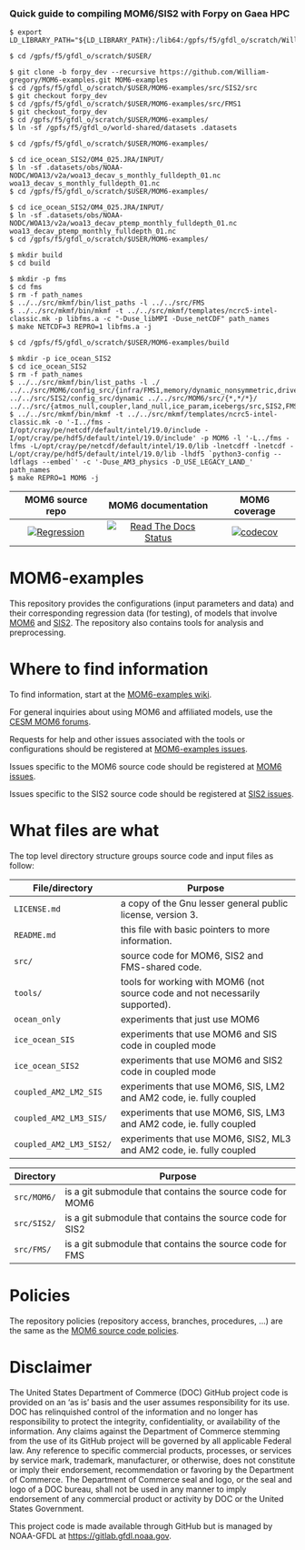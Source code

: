 ### Quick guide to compiling MOM6/SIS2 with Forpy on Gaea HPC

    $ export LD_LIBRARY_PATH="${LD_LIBRARY_PATH}:/lib64:/gpfs/f5/gfdl_o/scratch/William.Gregory/miniconda_setup/miniconda/envs/ML/lib"

    $ cd /gpfs/f5/gfdl_o/scratch/$USER/

    $ git clone -b forpy_dev --recursive https://github.com/William-gregory/MOM6-examples.git MOM6-examples
    $ cd /gpfs/f5/gfdl_o/scratch/$USER/MOM6-examples/src/SIS2/src
    $ git checkout forpy_dev
    $ cd /gpfs/f5/gfdl_o/scratch/$USER/MOM6-examples/src/FMS1
    $ git checkout_forpy_dev
    $ cd /gpfs/f5/gfdl_o/scratch/$USER/MOM6-examples/
    $ ln -sf /gpfs/f5/gfdl_o/world-shared/datasets .datasets

    $ cd /gpfs/f5/gfdl_o/scratch/$USER/MOM6-examples/

    $ cd ice_ocean_SIS2/OM4_025.JRA/INPUT/
    $ ln -sf .datasets/obs/NOAA-NODC/WOA13/v2a/woa13_decav_s_monthly_fulldepth_01.nc woa13_decav_s_monthly_fulldepth_01.nc
    $ cd /gpfs/f5/gfdl_o/scratch/$USER/MOM6-examples/

    $ cd ice_ocean_SIS2/OM4_025.JRA/INPUT/
    $ ln -sf .datasets/obs/NOAA-NODC/WOA13/v2a/woa13_decav_ptemp_monthly_fulldepth_01.nc woa13_decav_ptemp_monthly_fulldepth_01.nc
    $ cd /gpfs/f5/gfdl_o/scratch/$USER/MOM6-examples/

    $ mkdir build
    $ cd build

    $ mkdir -p fms
    $ cd fms
    $ rm -f path_names
    $ ../../src/mkmf/bin/list_paths -l ../../src/FMS
    $ ../../src/mkmf/bin/mkmf -t ../../src/mkmf/templates/ncrc5-intel-classic.mk -p libfms.a -c "-Duse_libMPI -Duse_netCDF" path_names
    $ make NETCDF=3 REPRO=1 libfms.a -j
  
    $ cd /gpfs/f5/gfdl_o/scratch/$USER/MOM6-examples/build

    $ mkdir -p ice_ocean_SIS2
    $ cd ice_ocean_SIS2
    $ rm -f path_names
    $ ../../src/mkmf/bin/list_paths -l ./ ../../src/MOM6/config_src/{infra/FMS1,memory/dynamic_nonsymmetric,drivers/FMS_cap,external} ../../src/SIS2/config_src/dynamic ../../src/MOM6/src/{*,*/*}/ ../../src/{atmos_null,coupler,land_null,ice_param,icebergs/src,SIS2,FMS/coupler,FMS/include}/
    $ ../../src/mkmf/bin/mkmf -t ../../src/mkmf/templates/ncrc5-intel-classic.mk -o '-I../fms -I/opt/cray/pe/netcdf/default/intel/19.0/include -I/opt/cray/pe/hdf5/default/intel/19.0/include' -p MOM6 -l '-L../fms -lfms -L/opt/cray/pe/netcdf/default/intel/19.0/lib -lnetcdff -lnetcdf -L/opt/cray/pe/hdf5/default/intel/19.0/lib -lhdf5 `python3-config --ldflags --embed`' -c '-Duse_AM3_physics -D_USE_LEGACY_LAND_' path_names
    $ make REPRO=1 MOM6 -j

| MOM6 source repo | MOM6 documentation | MOM6 coverage |
|:----------------:|:------------------:|:-------------:|
| [![Regression](https://github.com/NOAA-GFDL/MOM6/actions/workflows/regression.yml/badge.svg)](https://github.com/NOAA-GFDL/MOM6/actions/workflows/regression.yml) | [![Read The Docs Status](https://readthedocs.org/projects/mom6/badge/?version=main)](https://mom6.readthedocs.io/en/main/?badge=main) | [![codecov](https://codecov.io/gh/NOAA-GFDL/MOM6/branch/dev/gfdl/graph/badge.svg?token=uF8SVydCdp)](https://codecov.io/gh/NOAA-GFDL/MOM6) |

# MOM6-examples

This repository provides the configurations (input parameters and data) and their corresponding
regression data (for testing), of models that involve [MOM6](https://github.com/NOAA-GFDL/MOM6)
and [SIS2](https://github.com/NOAA-GFDL/SIS2). The repository also contains tools
for analysis and preprocessing.

# Where to find information

To find information, start at the
[MOM6-examples wiki](https://github.com/NOAA-GFDL/MOM6-examples/wiki).

For general inquiries about using MOM6 and affiliated models, use the
[CESM MOM6 forums](https://bb.cgd.ucar.edu/cesm/forums/mom6.148/).

Requests for help and other issues associated with the tools or configurations
should be registered at
[MOM6-examples issues](https://github.com/NOAA-GFDL/MOM6-examples/issues).

Issues specific to the MOM6 source code should be registered at
[MOM6 issues](https://github.com/NOAA-GFDL/MOM6/issues).

Issues specific to the SIS2 source code should be registered at
[SIS2 issues](https://github.com/NOAA-GFDL/SIS2/issues).

# What files are what

The top level directory structure groups source code and input files as follow:

| File/directory              | Purpose |
| --------------              | ------- |
| ```LICENSE.md```            | a copy of the Gnu lesser general public license, version 3. |
| ```README.md```             | this file with basic pointers to more information. |
| ```src/```                  | source code for MOM6, SIS2 and FMS-shared code. |
| ```tools/```                | tools for working with MOM6 (not source code and not necessarily supported). |
| ```ocean_only```            | experiments that just use MOM6 |
| ```ice_ocean_SIS```         | experiments that use MOM6 and SIS code in coupled mode |
| ```ice_ocean_SIS2```        | experiments that use MOM6 and SIS2 code in coupled mode |
| ```coupled_AM2_LM2_SIS```   | experiments that use MOM6, SIS, LM2 and AM2 code, ie. fully coupled |
| ```coupled_AM2_LM3_SIS/```  | experiments that use MOM6, SIS, LM3 and AM2 code, ie. fully coupled |
| ```coupled_AM2_LM3_SIS2/``` | experiments that use MOM6, SIS2, ML3 and AM2 code, ie. fully coupled |


| Directory            | Purpose |
| ---------            | ------- |
| ```src/MOM6/```      | is a git submodule that contains the source code for MOM6 |
| ```src/SIS2/```      | is a git submodule that contains the source code for SIS2 |
| ```src/FMS/```       | is a git submodule that contains the source code for FMS |

# Policies

The repository policies (repository access, branches, procedures, ...) are the same as the
[MOM6 source code policies](https://github.com/NOAA-GFDL/MOM6-examples/wiki/MOM6-repository-policies).

# Disclaimer

The United States Department of Commerce (DOC) GitHub project code is provided 
on an ‘as is’ basis and the user assumes responsibility for its use. DOC has
relinquished control of the information and no longer has responsibility to
protect the integrity, confidentiality, or availability of the information. Any
claims against the Department of Commerce stemming from the use of its GitHub
project will be governed by all applicable Federal law. Any reference to
specific commercial products, processes, or services by service mark,
trademark, manufacturer, or otherwise, does not constitute or imply their
endorsement, recommendation or favoring by the Department of Commerce. The
Department of Commerce seal and logo, or the seal and logo of a DOC bureau,
shall not be used in any manner to imply endorsement of any commercial product
or activity by DOC or the United States Government.

This project code is made available through GitHub but is managed by NOAA-GFDL
at https://gitlab.gfdl.noaa.gov.
